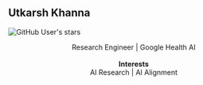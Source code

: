 ## Utkarsh Khanna

![GitHub User's stars](https://img.shields.io/github/stars/UK-07)

<p align=center>
  Research Engineer | Google Health AI <br><br>
  <b> Interests </b><br>
  AI Research | AI Alignment <br>
</p>
